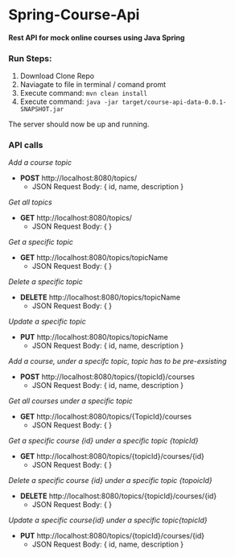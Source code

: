 # Spring-Course-Api
#### Rest API for mock online courses using Java Spring


### Run Steps: 
1. Download Clone Repo
2. Naviagate to file in terminal / comand promt
3. Execute command: `mvn clean install`
3. Execute command: `java -jar target/course-api-data-0.0.1-SNAPSHOT.jar`

The server should now be up and running. 

### API calls
*Add a course topic* 
- **POST** http://localhost:8080/topics/
  - JSON Request Body: {
                    id,
                    name,
                    description
                  }
                  
*Get all topics* 
- **GET** http://localhost:8080/topics/
  - JSON Request Body: {                  }  
  
*Get a specific topic* 
- **GET** http://localhost:8080/topics/topicName
  - JSON Request Body: {                  }                  
  
*Delete a specific topic* 
- **DELETE** http://localhost:8080/topics/topicName
  - JSON Request Body: {                  }      
  
*Update a specific topic* 
- **PUT** http://localhost:8080/topics/topicName
  - JSON Request Body: {
                    id,
                    name,
                    description
                  }   
                  
*Add a course, under a specifc topic, topic has to be pre-exsisting* 
- **POST** http://localhost:8080/topics/{topicId}/courses
  - JSON Request Body: {
                    id,
                    name,
                    description
                  }   
                  
*Get all courses under a specific topic* 
- **GET** http://localhost:8080/topics/{TopicId}/courses
  - JSON Request Body: {                  }  
  
*Get a specific course {id} under a specific topic {topicId}* 
- **GET** http://localhost:8080/topics/{topicId}/courses/{id}
  - JSON Request Body: {                  }    
  
*Delete a specific course {id} under a specific topic {topoicId}* 
- **DELETE** http://localhost:8080/topics/{topicId}/courses/{id}
  - JSON Request Body: {                  }     
  
*Update a specific course{id} under a specific topic{topicId}* 
- **PUT** http://localhost:8080/topics/{topicId}/courses/{id}
  - JSON Request Body: {
                    id,
                    name,
                    description
                  }  
